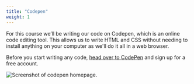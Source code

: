 ```yaml
---
title: "Codepen"
weight: 1
---
```


For this course we’ll be writing our code on Codepen, which is an online code editing tool. This allows us to write HTML and CSS without needing to install anything on your computer as we'll do it all in a web browser.

Before you start writing any code, [head over to CodePen](https://codepen.io) and sign up for a free account.

![Screenshot of codepen homepage.](../../images/codepen.png)
